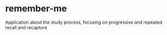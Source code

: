 # remember-me
Application about the study process, focusing on progressive and repeated recall and recapture
